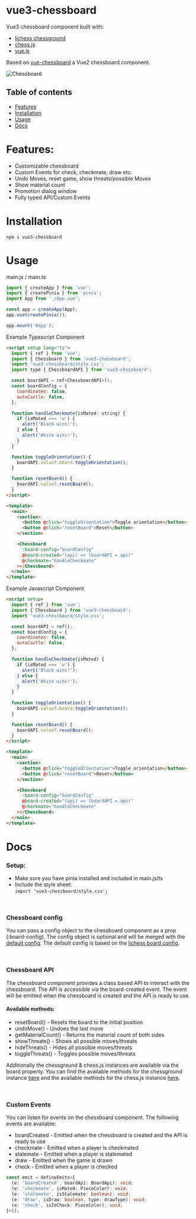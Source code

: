 # vue3-chessboard

Vue3 chessboard component built with:

- [lichess chessground](https://github.com/lichess-org/chessground)
- [chess.js](https://github.com/jhlywa/chess.js)
- [vue.js](https://github.com/vuejs/core)

Based on [vue-chessboard](https://github.com/vitogit/vue-chessboard) a Vue2 chessboard component.

![Chessboard](https://media.giphy.com/media/lotRUKBFZr5BmqVvLg/giphy.gif)

## Table of contents

- [Features](#features)
- [Installation](#installation)
- [Usage](#usage)
- [Docs](#docs)

# Features:

- Customizable chessboard
- Custom Events for check, checkmate, draw etc.
- Undo Moves, reset game, show threats/possible Moves
- Show material count
- Promotion dialog window
- Fully typed API/Custom Events

# Installation

```
npm i vue3-chessboard
```

# Usage

main.js / main.ts

```javascript
import { createApp } from 'vue';
import { createPinia } from 'pinia';
import App from './App.vue';

const app = createApp(App);
app.use(createPinia());

app.mount('#app');
```

Example Typescript Component

```html
<script setup lang="ts">
  import { ref } from 'vue';
  import { Chessboard } from 'vue3-chessboard';
  import 'vue3-chessboard/style.css';
  import type { ChessboardAPI } from 'vue3-chessboard';

  const boardAPI = ref<ChessboardAPI>();
  const boardConfig = {
    coordinates: false,
    autoCastle: false,
  };

  function handleCheckmate(isMated: string) {
    if (isMated === 'w') {
      alert('Black wins!');
    } else {
      alert('White wins!');
    }
  }

  function toggleOrientation() {
    boardAPI.value?.board.toggleOrientation();
  }

  function resetBoard() {
    boardAPI.value?.resetBoard();
  }
</script>

<template>
  <main>
    <section>
      <button @click="toggleOrientation">Toggle orientation</button>
      <button @click="resetBoard">Reset</button>
    </section>

    <Chessboard
      :board-config="boardConfig"
      @board-created="(api) => (boardAPI = api)"
      @checkmate="handleCheckmate"
    ></Chessboard>
  </main>
</template>
```

Example Javascript Component

```html
<script setup>
  import { ref } from 'vue';
  import { Chessboard } from 'vue3-chessboard';
  import 'vue3-chessboard/style.css';

  const boardAPI = ref();
  const boardConfig = {
    coordinates: false,
    autoCastle: false,
  };

  function handleCheckmate(isMated) {
    if (isMated === 'w') {
      alert('Black wins!');
    } else {
      alert('White wins!');
    }
  }

  function toggleOrientation() {
    boardAPI.value?.board.toggleOrientation();
  }

  function resetBoard() {
    boardAPI.value?.resetBoard();
  }
</script>

<template>
  <main>
    <section>
      <button @click="toggleOrientation">Toggle orientation</button>
      <button @click="resetBoard">Reset</button>
    </section>

    <Chessboard
      :board-config="boardConfig"
      @board-created="(api) => (boardAPI = api)"
      @checkmate="handleCheckmate"
    ></Chessboard>
  </main>
</template>
```

# Docs

### Setup:

- Make sure you have pinia installed and included in main.js/ts
- Include the style sheet: <br>
  `import 'vue3-chessboard/style.css';`

<br>

### Chessboard config

You can pass a config object to the chessboard component as a prop (:board-config). The config object is optional and will be merged with the [default config](https://github.com/qwerty084/vue3-chessboard/blob/main/src/helper/DefaultConfig.ts).
The default config is based on the [lichess board config](https://github.com/lichess-org/chessground/blob/master/src/state.ts).

<br>

### Chessboard API

The chessboard component provides a class based API to interact with the chessboard. The API is accessible via the board-created event. The event will be emitted when the chessboard is created and the API is ready to use.

#### Available methods:

- resetBoard() - Resets the board to the initial position
- undoMove() - Undoes the last move
- getMaterialCount() - Returns the material count of both sides
- showThreats() - Shows all possible moves/threats
- hideThreats() - Hides all possible moves/threats
- toggleThreats() - Toggles possible moves/threats

Additionally the chessground & chess.js instances are available via the board property.
You can find the available methods for the chessground instance [here](https://github.com/lichess-org/chessground/blob/master/src/api.ts) and the available methods for the chess.js instance [here](https://github.com/jhlywa/chess.js/blob/master/README.md).

<br>

### Custom Events

You can listen for events on the chessboard component. The following events are available:

- boardCreated - Emitted when the chessboard is created and the API is ready to use
- checkmate - Emitted when a player is checkmated
- stalemate - Emitted when a player is stalemated
- draw - Emitted when the game is drawn
- check - Emitted when a player is checked

```Typescript
const emit = defineEmits<{
  (e: 'boardCreated', boardApi: BoardApi): void;
  (e: 'checkmate', isMated: PieceColor): void;
  (e: 'stalemate', isStalemate: boolean): void;
  (e: 'draw', isDraw: boolean, type: drawType): void;
  (e: 'check', isInCheck: PieceColor): void;
}>();
```
